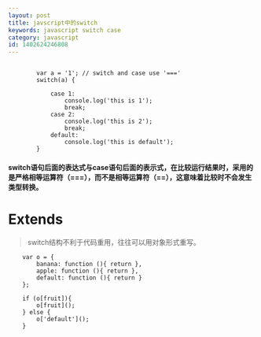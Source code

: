 ```yaml
---
layout: post
title: javscript中的switch
keywords: javascript switch case
category: javascript
id: 1402624246808
---
```



```

		var a = '1'; // switch and case use '==='
		switch(a) {

			case 1:
				console.log('this is 1');
				break;
			case 2:
				console.log('this is 2');
				break;
			default:
				console.log('this is default');
		}

```

#### switch语句后面的表达式与case语句后面的表示式，在比较运行结果时，采用的是严格相等运算符（===），而不是相等运算符（==），这意味着比较时不会发生类型转换。 	

Extends
===========

> switch结构不利于代码重用，往往可以用对象形式重写。	

```
	var o = {
	    banana: function (){ return },
	    apple: function (){ return },
	    default: function (){ return }
	};

	if (o[fruit]){
	    o[fruit]();
	} else {
	    o['default']();
	}
```